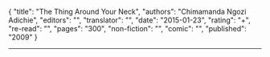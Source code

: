 {
"title": "The Thing Around Your Neck",
"authors": "Chimamanda Ngozi Adichie",
"editors": "",
"translator": "",
"date": "2015-01-23",
"rating": "+",
"re-read": "",
"pages": "300",
"non-fiction": "",
"comic": "",
"published": "2009"
}

---
